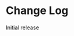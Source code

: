 # Change Log

<!-- All notable changes to the "makefile-buttons" extension will be documented in this file.

Check [Keep a Changelog](http://keepachangelog.com/) for recommendations on how to structure this file.

## [Unreleased] -->

Initial release